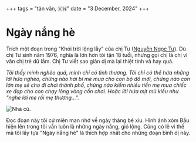 +++
tags = "tản văn, 🇻🇳"
date = "3 December, 2024"
+++

# Ngày nắng hè

Trích một đoạn trong "Khói trời lộng lẫy" của chị Tư ([Nguyễn Ngọc Tư](https://www.facebook.com/nguyenngoc4)). Dù chị Tư sinh năm 1976, nghĩa là lớn hơn tôi tận 18 tuổi, nhưng gọi chị là chị vì văn chị trẻ dữ lắm. Chị Tư viết sao giản dị mà lại thiệt tình và hay quá.

_Tôi thấy mình nghèo quá, mình chỉ có tình thương. Tôi chỉ có thể hứa những lời hứa nghèo, chừng nào hái bí mẹ mua cho con bộ đồ mới, chừng nào con lớn mẹ sẽ cho đi chơi thành phố, chừng nào kiếm nhiều tiền mẹ mua chiếc xe đạp cho con chạy lòng vòng cồn chơi. Hoặc lời hứa mịt mù kiểu như "nghe lời mẹ rồi mẹ thương…"._

![Nhà cũ.](./IMG_0708.JPG 'panorama')

Đọc đoạn này tôi cứ miên man nhớ về ngày tháng bé xíu. Hình ảnh xóm Bầu hiện lên trong tôi vẫn luôn là những ngày nắng, gió lộng. Cũng có lẽ vì thế mà tôi lấy tựa "Ngày nắng hè" là thích hợp nhất cho những đoạn bình dị này.
